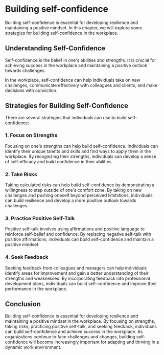 Building self-confidence
========================================================

Building self-confidence is essential for developing resilience and maintaining a positive mindset. In this chapter, we will explore some strategies for building self-confidence in the workplace.

Understanding Self-Confidence
-----------------------------

Self-confidence is the belief in one's abilities and strengths. It is crucial for achieving success in the workplace and maintaining a positive outlook towards challenges.

In the workplace, self-confidence can help individuals take on new challenges, communicate effectively with colleagues and clients, and make decisions with conviction.

Strategies for Building Self-Confidence
---------------------------------------

There are several strategies that individuals can use to build self-confidence:

### 1. Focus on Strengths

Focusing on one's strengths can help build self-confidence. Individuals can identify their unique talents and skills and find ways to apply them in the workplace. By recognizing their strengths, individuals can develop a sense of self-efficacy and build confidence in their abilities.

### 2. Take Risks

Taking calculated risks can help build self-confidence by demonstrating a willingness to step outside of one's comfort zone. By taking on new challenges and pushing oneself beyond perceived limitations, individuals can build resilience and develop a more positive outlook towards challenges.

### 3. Practice Positive Self-Talk

Positive self-talk involves using affirmations and positive language to reinforce self-belief and confidence. By replacing negative self-talk with positive affirmations, individuals can build self-confidence and maintain a positive mindset.

### 4. Seek Feedback

Seeking feedback from colleagues and managers can help individuals identify areas for improvement and gain a better understanding of their strengths and weaknesses. By incorporating feedback into professional development plans, individuals can build self-confidence and improve their performance in the workplace.

Conclusion
----------

Building self-confidence is essential for developing resilience and maintaining a positive mindset in the workplace. By focusing on strengths, taking risks, practicing positive self-talk, and seeking feedback, individuals can build self-confidence and achieve success in the workplace. As organizations continue to face challenges and changes, building self-confidence will become increasingly important for adapting and thriving in a dynamic work environment.
